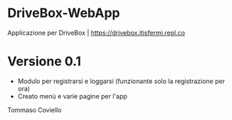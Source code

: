 # DriveBox-WebApp
Applicazione per DriveBox | https://drivebox.itisfermi.repl.co

# Versione 0.1
- Modulo per registrarsi e loggarsi (funzionante solo la registrazione per ora)
- Creato menù e varie pagine per l'app

Tommaso Coviello
